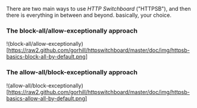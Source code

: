 There are two main ways to use *HTTP Switchboard* ("HTTPSB"), and then there is everything in between and beyond. basically, your choice.

### The block-all/allow-exceptionally approach

!(block-all/allow-exceptionally)[https://raw2.github.com/gorhill/httpswitchboard/master/doc/img/httpsb-basics-block-all-by-default.png]

### The allow-all/block-exceptionally approach

!(allow-all/block-exceptionally)[https://raw2.github.com/gorhill/httpswitchboard/master/doc/img/httpsb-basics-allow-all-by-default.png]